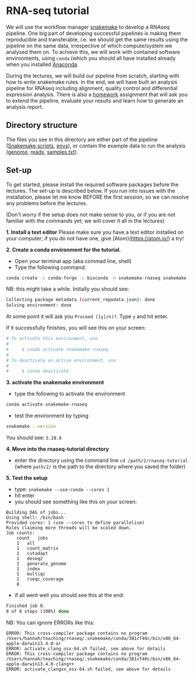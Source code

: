 # RNA-seq tutorial

We will use the workflow manager [snakemake](https://snakemake.readthedocs.io/en/stable/index.html) to develop
a RNAseq pipeline. One big part of developing successful pipelines is making them reproducible and transferable,
i.e. we should get the same results using the pipeline on the same data, irrespective of which compute/system we
analysed them on. To achieve this, we will work with contained software environments, using `conda` (which you
should all have installed already when you installed [Anaconda](https://www.anaconda.com/products/individual).

During the lectures, we will build our pipeline from scratch, starting with how to write snakemake rules. In the end,
we will have built an analysis pipeline for RNAseq including alignment, quality control and differential expression
analysis. There is also a [homework](HOMEWORK.md) assignment that will ask you to extend the pipeline, evaluate your results and
learn how to generate an analysis report. 

## Directory structure
The files you see in this directory are either part of the pipeline ([Snakemake](Snakemake),[scripts](scripts), [envs](envs)), or
contain the example data to run the analysis ([genome](genome), [reads](reads), [samples.txt](samples.txt)).

## Set-up
To get started, please install the required software packages before the lectures.
The set-up is described below. If you run into issues with the installation, please let me know BEFORE the
first session, so we can resolve any problems before the lectures.

(Don't worry if the setup does not make sense to you, or if you are not familiar with the commands yet; we will
cover it all in the lectures)

**1. Install a text editor**
Please make sure you have a text editor installed on your computer; if you do
not have one, give [Atom}(https://atom.io/) a try!

**2. Create a conda environment for the tutorial.**
- Open your terminal app (aka commad line, shell)
- Type the following command:

```bash
conda create -c conda-forge -c bioconda -n snakemake-rnaseq snakemake
```
NB: this might take a while. Initially you should see:
```bash
Collecting package metadata (current_repodata.json): done
Solving environment: done
```
At some point it will ask you `Proceed ([y]/n)?`. Type `y` and hit enter.

If it successfully finishes, you will see this on your screen:
```bash
# To activate this environment, use
#
#     $ conda activate snakemake-rnaseq
#
# To deactivate an active environment, use
#
#     $ conda deactivate
```

**3. activate the snakemake environment** 
- type the following to activate the environment
```bash
conda activate snakemake-rnaseq
```
- test the environment by typing
```bash
snakemake --version
```
You should see: `5.28.0`

**4. Move into the rnaseq-tutorial directory**
- enter the directory using the command line `cd /path/2/rnaseq-tutorial`
  (where `path/2/` is the path to the directory where you saved the folder)

**5. Test the setup**
- type: `snakemake --use-conda --cores 1`
- hit enter
- you should see something like this on your screen:
```
Building DAG of jobs...
Using shell: /bin/bash
Provided cores: 1 (use --cores to define parallelism)
Rules claiming more threads will be scaled down.
Job counts:
	count	jobs
	1	all
	1	count_matrix
	1	cutadapt
	1	deseq2
	1	generate_genome
	1	index
	1	multiqc
	1	rseqc_coverage
	8
```
- if all went well you should see this at the end:
```bash
Finished job 0.
8 of 8 steps (100%) done
```

NB: You can ignore ERRORs like this:
```
ERROR: This cross-compiler package contains no program /Users/hannah/teaching/rnaseq/.snakemake/conda/381cf40c/bin/x86_64-apple-darwin13.4.0-ar
ERROR: activate_clang_osx-64.sh failed, see above for details
ERROR: This cross-compiler package contains no program /Users/hannah/teaching/rnaseq/.snakemake/conda/381cf40c/bin/x86_64-apple-darwin13.4.0-clang++
ERROR: activate_clangxx_osx-64.sh failed, see above for details
```
